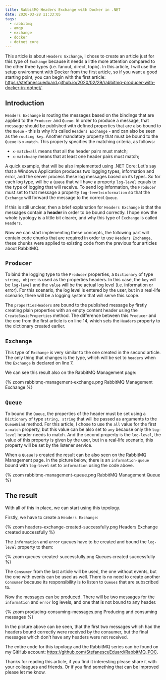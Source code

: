 ```yaml
---
title: RabbitMQ Headers Exchange with Docker in .NET
date: 2020-03-28 11:33:05
tags:
  - rabbitmq
  - amqp
  - exchange
  - docker
  - dotnet core
---
```



This article is about `Headers Exchange`, I chose to create an article just for this type of `Exchange` because it needs a little more attention compared to the other three types (i.e. fanout, direct, topic).
In this article, I will use the setup environment with Docker from the first article, so if you want a good starting point, you can begin with the first article: https://stefanescueduard.github.io/2020/02/29/rabbitmq-producer-with-docker-in-dotnet/.

## Introduction

`Headers Exchange` is routing the messages based on the bindings that are applied to the `Producer` and `Queue`.
In order to produce a message, that message should be published with defined properties that are also bound to the `Queue` - this is why it's called `Headers Exchange` - and can also be seen as the `routing key`.
Another mandatory property that must be bound to the `Queue` is `x-match`. This property specifies the matching criteria, as follows:
- `x-match=all` means that all the header pairs must match;
- `x-match=any` means that at least one header pairs must match;

A quick example, that will be also implemented using .NET Core:
Let's say that a Windows Application produces two logging types, information and error, and the server process these log messages based on its types.
So for each log type, will be a `Queue` that will have a property `log-level` equals to the type of logging that will receive. To send log information, the `Producer` must set to that message a property `log-level=information` so that the `Exchange` will forward the message to the correct `Queue`.

If this is still unclear, then a brief explanation for `Headers Exchange` is that the messages contain a **header** in order to be bound correctly.
I hope now the whole typology is a little bit clearer, and why this type of `Exchange` is called `Headers`.

Now we can start implementing these concepts, the following part will contain code chunks that are required in order to use `Headers Exchange`, these chunks were applied to existing code from the previous four articles about RabbitMQ.

## `Producer`

To bind the logging type to the `Producer` properties, a `Dictionary` of type `string, object` is used as the properties headers. In this case, the `key` will be `log-level` and the `value` will be the actual log level (i.e. information or error). For this scenario, the log level is entered by the user, but in a real-life scenario, there will be a logging system that will serve this scope.
<script src="https://gist.github.com/StefanescuEduard/0db265cae4058c75ca8a1051f31b605c.js"></script>

The `propertiesHeaders` are bound to the published message by firstly creating plain properties with an empty content header using the `CreateBasicProperties` method. The difference between this `Producer` and the one from the first article is on line 14, which sets the `Headers` property to the dictionary created earlier.

## `Exchange`

This type of `Exchange` is very similar to the one created in the second article. The only thing that changes is the type, which will be set to `headers` when the `Exchange` is declared on line 7.
<script src="https://gist.github.com/StefanescuEduard/613861853dea188e25884ddedec856ac.js"></script>

We can see this result also on the RabbitMQ Management page:

{% zoom rabbitmq-management-exchange.png RabbitMQ Management Exchange %}

## `Queue`

To bound the `Queue`, the properties of the header must be set using a `Dictionary` of type `string, string` that will be passed as arguments to the `QueueBind` method.
For this article, I chose to use the `all` value for the first `x-match` property, but this value can be also set to `any` because only the `log-level` header needs to match.
And the second property is the `log-level`, the value of this property is given by the user, but in a real-life scenario, this property will be set by the listener service.
<script src="https://gist.github.com/StefanescuEduard/c897970461e039d91b0f85ec352823a1.js"></script>

When a `Queue` is created the result can be also seen on the RabbitMQ Management page. In the picture below, there is an `information-queue` bound with `log-level` set to `information` using the code above.

{% zoom rabbitmq-management-queue.png RabbitMQ Management Queue %}

## The result

With all of this in place, we can start using this topology.

Firstly, we have to create a `Headers Exchange`:

{% zoom headers-exchange-created-successfully.png Headers Exchange created successfully %}

The `information` and `error` queues have to be created and bound the `log-level` property to them:

{% zoom queues-created-successfully.png Queues created successfully %}

The `Consumer` from the last article will be used, the one without events, but the one with events can be used as well. There is no need to create another `Consumer` because its responsibility is to listen to `Queues` that are subscribed to.

Now the messages can be produced. There will be two messages for the `information` and `error` log levels, and one that is not bound to any header.

{% zoom producing-consuming-messages.png Producing and consuming messages %}

In the picture above can be seen, that the first two messages which had the headers bound correctly were received by the consumer, but the final messages which don't have any headers were not received.

The entire code for this topology and the RabbitMQ series can be found on my GitHub account: https://github.com/StefanescuEduard/RabbitMQ_POC.

Thanks for reading this article, if you find it interesting please share it with your colleagues and friends. Or if you find something that can be improved please let me know.
